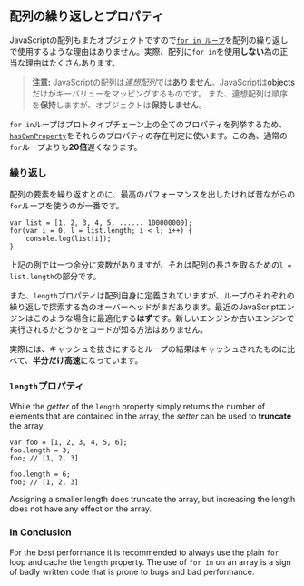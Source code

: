 ## 配列の繰り返しとプロパティ

JavaScriptの配列もまたオブジェクトですので[`for in ループ`](#object.forinloop)を配列の繰り返しで使用するような理由はありません。実際、配列に`for in`を使用**しない**為の正当な理由はたくさんあります。

> **注意:** JavaScriptの配列は*連想配列*では**ありません**。JavaScriptは[objects](#object.general)だけがキーバリューをマッピングするものです。
> また、連想配列は順序を**保持**しますが、オブジェクトは**保持しません**。

`for in`ループはプロトタイプチェーン上の全てのプロパティを列挙するため、[`hasOwnProperty`](#object.hasownproperty)をそれらのプロパティの存在判定に使います。この為、通常の`for`ループよりも**20倍**遅くなります。

### 繰り返し

配列の要素を繰り返すとのに、最高のパフォーマンスを出したければ昔ながらの`for`ループを使うのが一番です。

    var list = [1, 2, 3, 4, 5, ...... 100000000];
    for(var i = 0, l = list.length; i < l; i++) {
        console.log(list[i]);
    }

上記の例では一つ余分に変数がありますが、それは配列の長さを取るための`l = list.length`の部分です。

また、`length`プロパティは配列自身に定義されていますが、ループのそれぞれの繰り返しで探索する為のオーバーヘッドがまだあります。最近のJavaScriptエンジンはこのような場合に最適化する**はず**です。新しいエンジンか古いエンジンで実行されるかどうかをコードが知る方法はありません。

実際には、キャッシュを抜きにするとループの結果はキャッシュされたものに比べて、**半分だけ高速**になっています。

### `length`プロパティ

While the *getter* of the `length` property simply returns the number of
elements that are contained in the array, the *setter* can be used to 
**truncate** the array.

    var foo = [1, 2, 3, 4, 5, 6];
    foo.length = 3;
    foo; // [1, 2, 3]

    foo.length = 6;
    foo; // [1, 2, 3]

Assigning a smaller length does truncate the array, but increasing the length 
does not have any effect on the array.

### In Conclusion

For the best performance it is recommended to always use the plain `for` loop
and cache the `length` property. The use of `for in` on an array is a sign of
badly written code that is prone to bugs and bad performance. 

